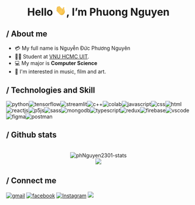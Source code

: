 <h1 align="center"> Hello <img src="https://raw.githubusercontent.com/ABSphreak/ABSphreak/master/gifs/Hi.gif" width="30">, I’m Phuong Nguyen </h1>

## / **About me** 

- 💳 My full name is Nguyễn Đức Phương Nguyên
- 👨‍🎓 Student at [VNU HCMC UIT](https://www.uit.edu.vn/).
- 💻 My major is **Computer Science**
- 🌱 I'm interested in music, film and art.
## / **Technologies and Skill**

<img alt="python" src="https://img.shields.io/badge/Python-FFD43B?style=for-the-badge&logo=python&logoColor=blue"><img alt="tensorflow" src="https://img.shields.io/badge/TensorFlow-FF6F00?style=for-the-badge&logo=TensorFlow&logoColor=white"><img alt="streamlit" src="https://img.shields.io/badge/Streamlit-FF4B4B?style=for-the-badge&logo=Streamlit&logoColor=white"><img alt="c++" src="https://img.shields.io/badge/C%2B%2B-00599C?style=for-the-badge&logo=c%2B%2B&logoColor=white"><img alt="colab" src="https://img.shields.io/badge/Colab-F9AB00?style=for-the-badge&logo=googlecolab&color=525252"><img alt="javascript" src="https://img.shields.io/badge/JavaScript-323330?style=for-the-badge&logo=javascript&logoColor=F7DF1E"><img alt="css" src="https://img.shields.io/badge/CSS3-1572B6?style=for-the-badge&logo=css3&logoColor=white"><img alt="html" src="https://img.shields.io/badge/HTML5-E34F26?style=for-the-badge&logo=html5&logoColor=white"><img alt="reactjs" src="https://img.shields.io/badge/React-20232A?style=for-the-badge&logo=react&logoColor=61DAFB"><img alt="p5js" src="https://img.shields.io/badge/p5%20js-ED225D?style=for-the-badge&logo=p5dotjs&logoColor=white"><img alt="sass" src="https://img.shields.io/badge/Sass-CC6699?style=for-the-badge&logo=sass&logoColor=white"><img alt="mongodb" src="https://img.shields.io/badge/MongoDB-4EA94B?style=for-the-badge&logo=mongodb&logoColor=white"><img alt="typescript" src="https://img.shields.io/badge/TypeScript-007ACC?style=for-the-badge&logo=typescript&logoColor=white"><img alt="redux" src="https://img.shields.io/badge/Redux-593D88?style=for-the-badge&logo=redux&logoColor=white"><img alt="firebase" src="https://img.shields.io/badge/firebase-ffca28?style=for-the-badge&logo=firebase&logoColor=black"><img alt="vscode" src="https://img.shields.io/badge/VSCode-0078D4?style=for-the-badge&logo=visual%20studio%20code&logoColor=white"><img alt="figma" src="https://img.shields.io/badge/Figma-F24E1E?style=for-the-badge&logo=figma&logoColor=white"><img alt="postman" src="https://img.shields.io/badge/Postman-FF6C37?style=for-the-badge&logo=Postman&logoColor=white">

## / **Github stats**
<br>
<div align="center">
    <!-- <img height="150em" src="https://github-readme-stats.vercel.app/api/top-langs/?username=phNguyen2301&layout=compact&show_icon=true&theme=algolia" alt="phNguyen2301-langs"/> -->
    <img height="150em" src="https://github-readme-stats.vercel.app/api/?username=phNguyen2301&layout=compact&show_icon=true&theme=algolia" alt="phNguyen2301-stats"/>
</div>
<div align="center">
  <img src="http://github-readme-streak-stats.herokuapp.com?user=phNguyen2301&theme=algolia&background=0d1117&hide_border=true" />
  <!-- <img src="https://activity-graph.herokuapp.com/graph?username=phNguyen2301&theme=react-dark"/> -->
</div>


## / **Connect me** 
[<img alt="gmail" src="https://img.shields.io/badge/Gmail-D14836?style=for-the-badge&logo=gmail&logoColor=white">](mailto:ngdpnguyen@gmail.com)
[<img alt="facebook" src="https://img.shields.io/badge/Facebook-1877F2?style=for-the-badge&logo=facebook&logoColor=white">](https://www.facebook.com/profile.php?id=100009406697461)
[<img alt="Instagram" src="https://img.shields.io/badge/Instagram-%23E4405F.svg?style=for-the-badge&logo=Instagram&logoColor=white"/>](https://www.instagram.com/ngyn._.231/)
[<img href="https://www.linkedin.com/in/danh-huynh-8498581b3/" src="https://img.shields.io/badge/linkedin-%230077B5.svg?style=for-the-badge&logo=linkedin&logoColor=white"/>](https://www.linkedin.com/in/duc-phuong-nguyen-nguyen-423555170/)
<!---
phNguyen2301/phNguyen2301 is a ✨ special ✨ repository because its `README.md` (this file) appears on your GitHub profile.
You can click the Preview link to take a look at your changes.
--->
